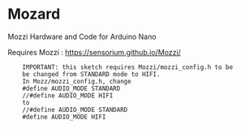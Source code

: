 # Mozard

Mozzi Hardware and Code for Arduino Nano

Requires Mozzi : https://sensorium.github.io/Mozzi/

```
    IMPORTANT: this sketch requires Mozzi/mozzi_config.h to be
    be changed from STANDARD mode to HIFI.
    In Mozz/mozzi_config.h, change
    #define AUDIO_MODE STANDARD
    //#define AUDIO_MODE HIFI
    to
    //#define AUDIO_MODE STANDARD
    #define AUDIO_MODE HIFI

```
